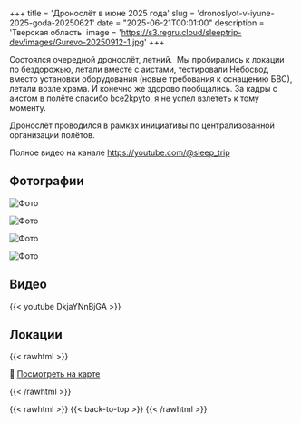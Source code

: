 +++
title = 'Дронослёт в июне 2025 года'
slug = 'dronoslyot-v-iyune-2025-goda-20250621'
date = "2025-06-21T00:01:00"
description = 'Тверская область'
image = 'https://s3.regru.cloud/sleeptrip-dev/images/Gurevo-20250912-1.jpg'
+++

Состоялся очередной дронослёт, летний.  
Мы пробирались к локации по бездорожью, летали вместе с аистами, тестировали Небосвод вместо установки оборудования (новые требования к оснащению БВС), летали возле храма. 
И конечно же здорово пообщались. 
За кадры с аистом в полёте спасибо bce2kpyto, я не успел взлететь к тому моменту. 

Дронослёт проводился в рамках инициативы по централизованной организации полётов. 

Полное видео на канале https://youtube.com/@sleep_trip

## Фотографии

![Фото](https://s3.regru.cloud/sleeptrip-dev/images/Gurevo-20250912-2.jpg)

![Фото](https://s3.regru.cloud/sleeptrip-dev/images/Gurevo-20250912-3.jpg)

![Фото](https://s3.regru.cloud/sleeptrip-dev/images/Gurevo-20250912-4.jpg)

![Фото](https://s3.regru.cloud/sleeptrip-dev/images/Gurevo-20250912-5.jpg)



## Видео

{{< youtube DkjaYNnBjGA >}}



## Локации

{{< rawhtml >}}
<p>📍 <a href="https://yandex.ru/maps/?ll=35.335401,56.361451&z=15&pt=35.335401,56.361451,pm2rdm" target="_blank">Посмотреть на карте</a></p>
{{< /rawhtml >}}


{{< rawhtml >}}
{{< back-to-top >}}
{{< /rawhtml >}}
